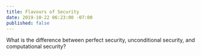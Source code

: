 ```yaml
---
title: Flavours of Security
date: 2019-10-22 06:23:00 -07:00
published: false
---
```


What is the difference between perfect  security, unconditional security, and computational security?
